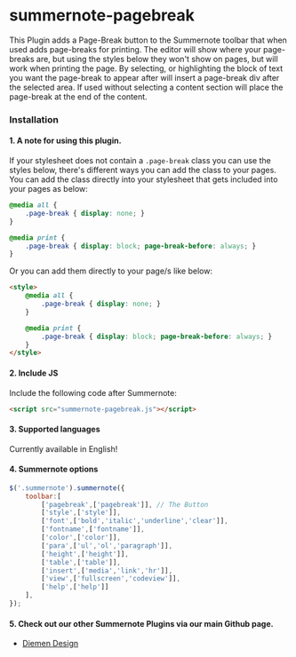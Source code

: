 # summernote-pagebreak

This Plugin adds a Page-Break button to the Summernote toolbar that when used adds page-breaks for printing. The editor will show where your page-breaks are, but using the styles below they won't show on pages, but will work when printing the page.
By selecting, or highlighting the block of text you want the page-break to appear after will insert a page-break div after the selected area. If used without selecting a content section will place the page-break at the end of the content.

### Installation

#### 1. A note for using this plugin.
If your stylesheet does not contain a `.page-break` class you can use the styles below, there's different ways you can add the class to your pages.
You can add the class directly into your stylesheet that gets included into your pages as below:
````css
@media all {
	.page-break	{ display: none; }
}

@media print {
	.page-break	{ display: block; page-break-before: always; }
}
````
Or you can add them directly to your page/s like below:
````html
<style>
	@media all {
		.page-break	{ display: none; }
	}

	@media print {
		.page-break	{ display: block; page-break-before: always; }
	}
</style>
````

#### 2. Include JS

Include the following code after Summernote:

```html
<script src="summernote-pagebreak.js"></script>
```

#### 3. Supported languages

Currently available in English!

#### 4. Summernote options

```javascript
$('.summernote').summernote({
    toolbar:[
        ['pagebreak',['pagebreak']], // The Button
        ['style',['style']],
        ['font',['bold','italic','underline','clear']],
        ['fontname',['fontname']],
        ['color',['color']],
        ['para',['ul','ol','paragraph']],
        ['height',['height']],
        ['table',['table']],
        ['insert',['media','link','hr']],
        ['view',['fullscreen','codeview']],
        ['help',['help']]
    ],
});
```

#### 5. Check out our other Summernote Plugins via our main Github page.
- [Diemen Design](https://github.com/DiemenDesign/)
